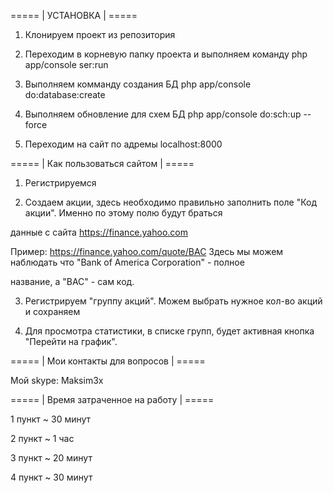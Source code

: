 ===== | УСТАНОВКА | =====

1) Клонируем проект из репозитория

2) Переходим в корневую папку проекта и выполняем команду php app/console ser:run

3) Выполняем комманду создания БД php app/console do:database:create

4) Выполняем обновление для схем БД php app/console do:sch:up --force

5) Переходим на сайт по адремы localhost:8000



===== | Как пользоваться сайтом | =====

1) Регистрируемся

2) Создаем акции, здесь необходимо правильно заполнить поле "Код акции". Именно по этому полю будут браться

данные с сайта https://finance.yahoo.com

Пример: https://finance.yahoo.com/quote/BAC Здесь мы можем наблюдать что "Bank of America Corporation" - полное

название, а "BAC" - сам код. 

3) Регистрируем "группу акций". Можем выбрать нужное кол-во акций и сохраняем

4) Для просмотра статистики, в списке групп, будет активная кнопка "Перейти на график". 



===== | Мои контакты для вопросов | =====

Мой skype: Maksim3x 



===== | Время затраченное на работу | =====

1 пункт ~ 30 минут

2 пункт ~ 1 час 

3 пункт ~ 20 минут

4 пункт ~ 30 минут